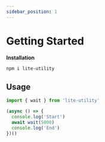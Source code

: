 ```yaml
---
sidebar_position: 1
---
```


# Getting Started

**Installation**
```bash
npm i lite-utility
```

## Usage
```js
import { wait } from 'lite-utility'

(async () => {
  console.log('Start')
  await wait(5000)
  console.log('End')
})()
```
